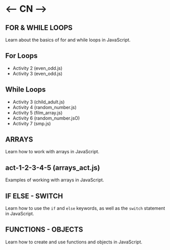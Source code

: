 # <-- CN -->
## FOR & WHILE LOOPS

Learn about the basics of for and while loops in JavaScript.

## For Loops

- Activity 2 (even_odd.js)
- Activity 3 (even_odd.js)

## While Loops

- Activity 3 (child_adult.js)
- Activity 4 (random_number.js)
- Activity 5 (film_array.js)
- Activity 6 (random_number.jsO)
- Activity 7 (smp.js)

## ARRAYS

Learn how to work with arrays in JavaScript.

## act-1-2-3-4-5 (arrays_act.js)

Examples of working with arrays in JavaScript.

## IF ELSE - SWITCH

Learn how to use the `if` and `else` keywords, as well as the `switch` statement in JavaScript.

## FUNCTIONS - OBJECTS

Learn how to create and use functions and objects in JavaScript.
